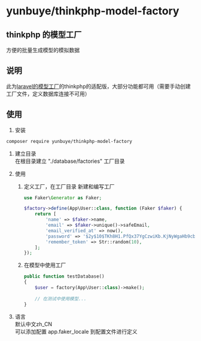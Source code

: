 # yunbuye/thinkphp-model-factory
## thinkphp 的模型工厂
方便的批量生成模型的模拟数据

## 说明
此为[laravel的模型工厂](https://learnku.com/docs/laravel/6.x/database-testing/5185#writing-factories)的thinkphp的适配版，大部分功能都可用（需要手动创建工厂文件，定义数据库连接不可用）

## 使用
1. 安装  
```bash
composer require yunbuye/thinkphp-model-factory 
```

1. 建立目录  
在根目录建立 "./database/factories" 工厂目录

1. 使用  
    1. 定义工厂，在工厂目录 新建和编写工厂
        ```php
        use Faker\Generator as Faker;
        
        $factory->define(App\User::class, function (Faker $faker) {
            return [
                'name' => $faker->name,
                'email' => $faker->unique()->safeEmail,
                'email_verified_at' => now(),
                'password' => '$2y$10$TKh8H1.PfQx37YgCzwiKb.KjNyWgaHb9cbcoQgdIVFlYg7B77UdFm', // secret
                'remember_token' => Str::random(10),
            ];
        });
        ```
   1. 在模型中使用工厂
        ```php
        public function testDatabase()
        {
            $user = factory(App\User::class)->make();
            
            // 在测试中使用模型...
        }
        ```
    
1. 语言  
默认中文zh_CN    
可以添加配置 app.faker_locale 到配置文件进行定义
